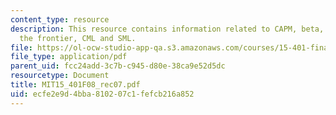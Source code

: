 ```yaml
---
content_type: resource
description: This resource contains information related to CAPM, beta, SML, alpha,
  the frontier, CML and SML.
file: https://ol-ocw-studio-app-qa.s3.amazonaws.com/courses/15-401-finance-theory-i-fall-2008/ecfe2e9d4bba810207c1fefcb216a852_MIT15_401F08_rec07.pdf
file_type: application/pdf
parent_uid: fcc24add-3c7b-c945-d80e-38ca9e52d5dc
resourcetype: Document
title: MIT15_401F08_rec07.pdf
uid: ecfe2e9d-4bba-8102-07c1-fefcb216a852
---
```


